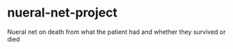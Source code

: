 # nueral-net-project
Nueral net on death from what the patient had and whether they survived or died
